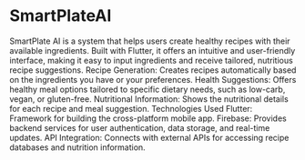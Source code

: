 # SmartPlateAI
SmartPlate AI is a system that helps users create healthy recipes with their available ingredients. Built with Flutter, it offers an intuitive and user-friendly interface, making it easy to input ingredients and receive tailored, nutritious recipe suggestions.
Recipe Generation: Creates recipes automatically based on the ingredients you have or your preferences.
Health Suggestions: Offers healthy meal options tailored to specific dietary needs, such as low-carb, vegan, or gluten-free.
Nutritional Information: Shows the nutritional details for each recipe and meal suggestion.
Technologies Used
Flutter: Framework for building the cross-platform mobile app.
Firebase: Provides backend services for user authentication, data storage, and real-time updates.
API Integration: Connects with external APIs for accessing recipe databases and nutrition information.
